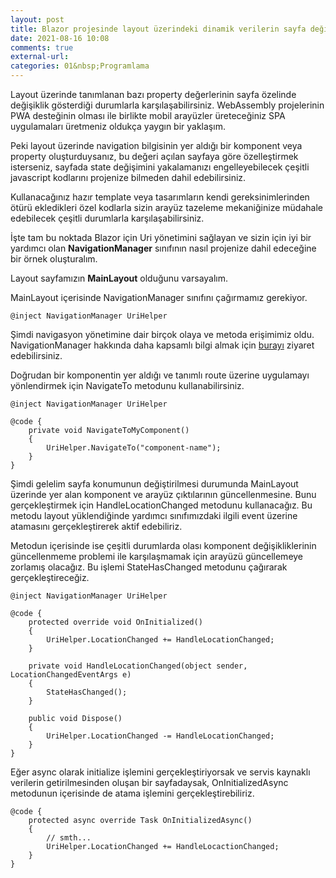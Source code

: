 ```yaml
---
layout: post
title: Blazor projesinde layout üzerindeki dinamik verilerin sayfa değişiminde güncellenmesi
date: 2021-08-16 10:08
comments: true
external-url:
categories: 01&nbsp;Programlama
---
```


Layout üzerinde tanımlanan bazı property değerlerinin sayfa özelinde değişiklik gösterdiği durumlarla karşılaşabilirsiniz. WebAssembly projelerinin PWA desteğinin olması ile birlikte mobil arayüzler üreteceğiniz SPA uygulamaları üretmeniz oldukça yaygın bir yaklaşım.

Peki layout üzerinde navigation bilgisinin yer aldığı bir komponent veya property oluşturduysanız, bu değeri açılan sayfaya göre özelleştirmek isterseniz, sayfada state değişimini yakalamanızı engelleyebilecek çeşitli javascript kodlarını projenize bilmeden dahil edebilirsiniz. 

Kullanacağınız hazır template veya tasarımların kendi gereksinimlerinden ötürü ekledikleri özel kodlarla sizin arayüz tazeleme mekaniğinize müdahale edebilecek çeşitli durumlarla karşılaşabilirsiniz.

İşte tam bu noktada Blazor için Uri yönetimini sağlayan ve sizin için iyi bir yardımcı olan **NavigationManager** sınıfının nasıl projenize dahil edeceğine bir örnek oluşturalım.

Layout sayfamızın **MainLayout** olduğunu varsayalım. 

MainLayout içerisinde NavigationManager sınıfını çağırmamız gerekiyor. 

```
@inject NavigationManager UriHelper
```

Şimdi navigasyon yönetimine dair birçok olaya ve metoda erişimimiz oldu. NavigationManager hakkında daha kapsamlı bilgi almak için [burayı](https://docs.microsoft.com/en-us/aspnet/core/blazor/fundamentals/routing?view=aspnetcore-5.0#uri-and-navigation-state-helpers-1) ziyaret edebilirsiniz.

Doğrudan bir komponentin yer aldığı ve tanımlı route üzerine uygulamayı yönlendirmek için NavigateTo metodunu kullanabilirsiniz.


```
@inject NavigationManager UriHelper

@code {
    private void NavigateToMyComponent()
    {
        UriHelper.NavigateTo("component-name");
    }
}
```

Şimdi gelelim sayfa konumunun değiştirilmesi durumunda MainLayout üzerinde yer alan komponent ve arayüz çıktılarının güncellenmesine. Bunu gerçekleştirmek için HandleLocationChanged metodunu kullanacağız. Bu metodu layout yüklendiğinde yardımcı sınıfımızdaki ilgili event üzerine atamasını gerçekleştirerek aktif edebiliriz.

Metodun içerisinde ise çeşitli durumlarda olası komponent değişikliklerinin güncellenmeme problemi ile karşılaşmamak için arayüzü güncellemeye zorlamış olacağız. Bu işlemi StateHasChanged metodunu çağırarak gerçekleştireceğiz.


```
@inject NavigationManager UriHelper

@code {
    protected override void OnInitialized()
    {
        UriHelper.LocationChanged += HandleLocationChanged;
    }

    private void HandleLocationChanged(object sender, LocationChangedEventArgs e)
    {
        StateHasChanged();
    }

    public void Dispose()
    {
        UriHelper.LocationChanged -= HandleLocationChanged;
    }
}
```

Eğer async olarak initialize işlemini gerçekleştiriyorsak ve servis kaynaklı verilerin getirilmesinden oluşan bir sayfadaysak, OnInitializedAsync metodunun içerisinde de atama işlemini gerçekleştirebiliriz.

```
@code {
    protected async override Task OnInitializedAsync()
    {
        // smth...
        UriHelper.LocationChanged += HandleLocactionChanged;
    }
}
```

